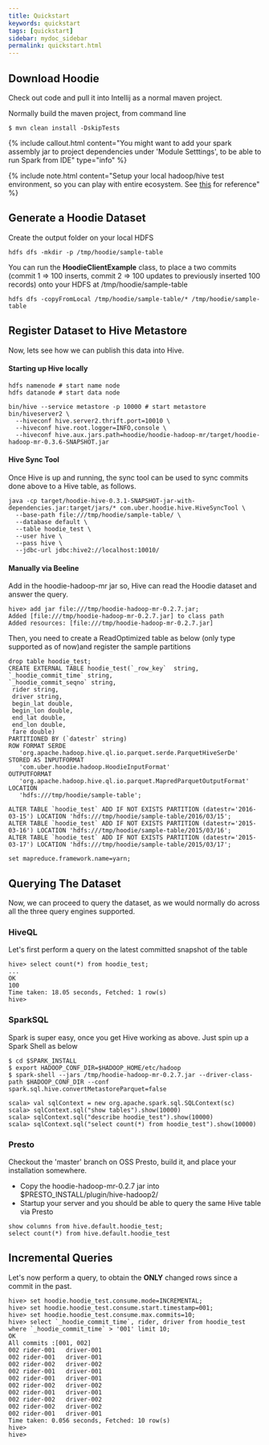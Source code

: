```yaml
---
title: Quickstart
keywords: quickstart
tags: [quickstart]
sidebar: mydoc_sidebar
permalink: quickstart.html
---
```



## Download Hoodie

Check out code and pull it into Intellij as a normal maven project.

Normally build the maven project, from command line
```
$ mvn clean install -DskipTests
```

{% include callout.html content="You might want to add your spark assembly jar to project dependencies under 'Module Setttings', to be able to run Spark from IDE" type="info" %}

{% include note.html content="Setup your local hadoop/hive test environment, so you can play with entire ecosystem. See [this](http://www.bytearray.io/2016/05/setting-up-hadoopyarnsparkhive-on-mac.html) for reference" %}



## Generate a Hoodie Dataset

Create the output folder on your local HDFS
```
hdfs dfs -mkdir -p /tmp/hoodie/sample-table
```

You can run the __HoodieClientExample__ class, to place a two commits (commit 1 => 100 inserts, commit 2 => 100 updates to previously inserted 100 records) onto your HDFS at /tmp/hoodie/sample-table
```
hdfs dfs -copyFromLocal /tmp/hoodie/sample-table/* /tmp/hoodie/sample-table
```

## Register Dataset to Hive Metastore

Now, lets see how we can publish this data into Hive.

#### Starting up Hive locally

```
hdfs namenode # start name node
hdfs datanode # start data node

bin/hive --service metastore -p 10000 # start metastore
bin/hiveserver2 \
  --hiveconf hive.server2.thrift.port=10010 \
  --hiveconf hive.root.logger=INFO,console \
  --hiveconf hive.aux.jars.path=hoodie/hoodie-hadoop-mr/target/hoodie-hadoop-mr-0.3.6-SNAPSHOT.jar

```


#### Hive Sync Tool

Once Hive is up and running, the sync tool can be used to sync commits done above to a Hive table, as follows.

```
java -cp target/hoodie-hive-0.3.1-SNAPSHOT-jar-with-dependencies.jar:target/jars/* com.uber.hoodie.hive.HiveSyncTool \
  --base-path file:///tmp/hoodie/sample-table/ \
  --database default \
  --table hoodie_test \
  --user hive \
  --pass hive \
  --jdbc-url jdbc:hive2://localhost:10010/

```

#### Manually via Beeline
Add in the hoodie-hadoop-mr jar so, Hive can read the Hoodie dataset and answer the query.

```
hive> add jar file:///tmp/hoodie-hadoop-mr-0.2.7.jar;
Added [file:///tmp/hoodie-hadoop-mr-0.2.7.jar] to class path
Added resources: [file:///tmp/hoodie-hadoop-mr-0.2.7.jar]
```

Then, you need to create a ReadOptimized table as below (only type supported as of now)and register the sample partitions


```
drop table hoodie_test;
CREATE EXTERNAL TABLE hoodie_test(`_row_key`  string,
`_hoodie_commit_time` string,
`_hoodie_commit_seqno` string,
 rider string,
 driver string,
 begin_lat double,
 begin_lon double,
 end_lat double,
 end_lon double,
 fare double)
PARTITIONED BY (`datestr` string)
ROW FORMAT SERDE
   'org.apache.hadoop.hive.ql.io.parquet.serde.ParquetHiveSerDe'
STORED AS INPUTFORMAT
   'com.uber.hoodie.hadoop.HoodieInputFormat'
OUTPUTFORMAT
   'org.apache.hadoop.hive.ql.io.parquet.MapredParquetOutputFormat'
LOCATION
   'hdfs:///tmp/hoodie/sample-table';

ALTER TABLE `hoodie_test` ADD IF NOT EXISTS PARTITION (datestr='2016-03-15') LOCATION 'hdfs:///tmp/hoodie/sample-table/2016/03/15';
ALTER TABLE `hoodie_test` ADD IF NOT EXISTS PARTITION (datestr='2015-03-16') LOCATION 'hdfs:///tmp/hoodie/sample-table/2015/03/16';
ALTER TABLE `hoodie_test` ADD IF NOT EXISTS PARTITION (datestr='2015-03-17') LOCATION 'hdfs:///tmp/hoodie/sample-table/2015/03/17';

set mapreduce.framework.name=yarn;
```

## Querying The Dataset

Now, we can proceed to query the dataset, as we would normally do across all the three query engines supported.

### HiveQL

Let's first perform a query on the latest committed snapshot of the table

```
hive> select count(*) from hoodie_test;
...
OK
100
Time taken: 18.05 seconds, Fetched: 1 row(s)
hive>
```

### SparkSQL

Spark is super easy, once you get Hive working as above. Just spin up a Spark Shell as below

```
$ cd $SPARK_INSTALL
$ export HADOOP_CONF_DIR=$HADOOP_HOME/etc/hadoop
$ spark-shell --jars /tmp/hoodie-hadoop-mr-0.2.7.jar --driver-class-path $HADOOP_CONF_DIR --conf spark.sql.hive.convertMetastoreParquet=false

scala> val sqlContext = new org.apache.spark.sql.SQLContext(sc)
scala> sqlContext.sql("show tables").show(10000)
scala> sqlContext.sql("describe hoodie_test").show(10000)
scala> sqlContext.sql("select count(*) from hoodie_test").show(10000)
```


### Presto

Checkout the 'master' branch on OSS Presto, build it, and place your installation somewhere.

* Copy the hoodie-hadoop-mr-0.2.7 jar into $PRESTO_INSTALL/plugin/hive-hadoop2/
* Startup your server and you should be able to query the same Hive table via Presto

```
show columns from hive.default.hoodie_test;
select count(*) from hive.default.hoodie_test
```



## Incremental Queries

Let's now perform a query, to obtain the __ONLY__ changed rows since a commit in the past.

```
hive> set hoodie.hoodie_test.consume.mode=INCREMENTAL;
hive> set hoodie.hoodie_test.consume.start.timestamp=001;
hive> set hoodie.hoodie_test.consume.max.commits=10;
hive> select `_hoodie_commit_time`, rider, driver from hoodie_test where `_hoodie_commit_time` > '001' limit 10;
OK
All commits :[001, 002]
002	rider-001	driver-001
002	rider-001	driver-001
002	rider-002	driver-002
002	rider-001	driver-001
002	rider-001	driver-001
002	rider-002	driver-002
002	rider-001	driver-001
002	rider-002	driver-002
002	rider-002	driver-002
002	rider-001	driver-001
Time taken: 0.056 seconds, Fetched: 10 row(s)
hive>
hive>
```







